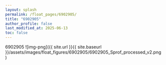 ```yaml
---
layout: splash
permalink: /float_pages/6902905/
title: "6902905"
author_profile: false
last_modified_at: 2025-06-13
toc: false
---
```

 
6902905
![img-png]({{ site.url }}{{ site.baseurl }}/assets/images/float_figures/6902905/6902905_Sprof_processed_v2.png)
